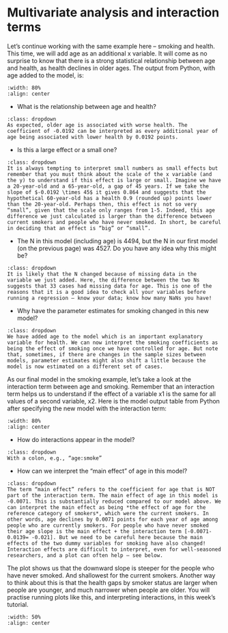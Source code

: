 # Multivariate analysis and interaction terms

Let’s continue working with the same example here – smoking and health. This time, we will add age as an additional x variable. It will come as no surprise to know that there is a strong statistical relationship between age and health, as health declines in older ages.
The output from Python, with age added to the model, is: 

```{image} https://raw.githubusercontent.com/jillxoreilly/StatsCourseBook_2024/main/images/Chp11_InteractionTable1.png 
:width: 80%
:align: center
```

* What is the relationship between age and health?
```{admonition} Click to reveal answer
:class: dropdown
As expected, older age is associated with worse health. The coefficient of -0.0192 can be interpreted as every additional year of age being associated with lower health by 0.0192 points. 
```

* Is this a large effect or a small one?
```{admonition} Click to reveal answer
:class: dropdown
It is always tempting to interpret small numbers as small effects but remember that you must think about the scale of the x variable (and the y) to understand if this effect is large or small. Imagine we have a 20-year-old and a 65-year-old, a gap of 45 years. If we take the slope of $-0.0192 \times 45$ it gives 0.864 and suggests that the hypothetical 60-year-old has a health 0.9 (rounded up) points lower than the 20-year-old. Perhaps then, this effect is not so very “small”, given that the scale only ranges from 1-5. Indeed, this age difference we just calculated is larger than the difference between current smokers and people who have never smoked. In short, be careful in deciding that an effect is “big” or “small”. 
```

* The N in this model (including age) is 4494, but the N in our first model (on the previous page) was 4527. Do you have any idea why this might be? 
```{admonition} Click to reveal answer
:class: dropdown
It is likely that the N changed because of missing data in the variable we just added. Here, the difference between the two Ns suggests that 33 cases had missing data for age. This is one of the reasons that it is a good idea to check all your variables before running a regression – know your data; know how many NaNs you have!
```

* Why have the parameter estimates for smoking changed in this new model?
```{admonition} Click to reveal answer
:class: dropdown
We have added age to the model which is an important explanatory variable for health. We can now interpret the smoking coefficients as being the effect of smoking once we have controlled for age. But note that, sometimes, if there are changes in the sample sizes between models, parameter estimates might also shift a little because the model is now estimated on a different set of cases.
```

As our final model in the smoking example, let’s take a look at the interaction term between age and smoking. Remember that an interaction term helps us to understand if the effect of a variable x1 is the same for all values of a second variable, x2. Here is the model output table from Python after specifying the new model with the interaction term:

```{image} https://raw.githubusercontent.com/jillxoreilly/StatsCourseBook_2024/main/images/Chp11_InteractionTable2.png 
:width: 80%
:align: center
```

* How do interactions appear in the model?
```{admonition} Click to reveal answer
:class: dropdown
With a colon, e.g., “age:smoke”
```

* How can we interpret the “main effect” of age in this model?
```{admonition} Click to reveal answer
:class: dropdown
The term “main effect” refers to the coefficient for age that is NOT part of the interaction term. The main effect of age in this model is -0.0071. This is substantially reduced compared to our model above. We can interpret the main effect as being *the effect of age for the reference category of smokers*, which were the current smokers. In other words, age declines by 0.0071 points for each year of age among people who are currently smokers. For people who have never smoked their age slope is the main effect + the interaction term [-0.0071-0.0139= -0.021]. But we need to be careful here because the main effects of the two dummy variables for smoking have also changed! Interaction effects are difficult to interpret, even for well-seasoned researchers, and a plot can often help – see below.
```

The plot shows us that the downward slope is steeper for the people who have never smoked. And shallowest for the current smokers. Another way to think about this is that the health gaps by smoker status are larger when people are younger, and much narrower when people are older. You will practise running plots like this, and interpreting interactions, in this week’s tutorial.

```{image} https://raw.githubusercontent.com/jillxoreilly/StatsCourseBook_2024/main/images/Chp11_InteractionFigure1.png 
:width: 50%
:align: center
```